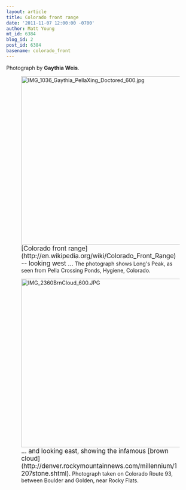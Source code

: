 ```yaml
---
layout: article
title: Colorado front range
date: '2011-11-07 12:00:00 -0700'
author: Matt Young
mt_id: 6384
blog_id: 2
post_id: 6384
basename: colorado_front
---
```

Photograph by **Gaythia Weis**.


<figure>
<img src="http://pandasthumb.org/IMG_1036_Gaythia_PellaXing_Doctored_600.jpg" alt="IMG_1036_Gaythia_PellaXing_Doctored_600.jpg" width="600" height="450" />
<figcaption markdown="span">
<big>[Colorado front range](http://en.wikipedia.org/wiki/Colorado_Front_Range) -- looking west ...</big> The photograph shows Long's Peak, as seen from Pella Crossing Ponds, Hygiene, Colorado.

</figcaption>
</figure>

<figure>
<img src="http://pandasthumb.org/IMG_2360BrnCloud_600.JPG" alt="IMG_2360BrnCloud_600.JPG" width="600" height="450" />
<figcaption markdown="span">
<big>... and looking east, showing the infamous [brown cloud](http://denver.rockymountainnews.com/millennium/1207stone.shtml).</big> Photograph taken on Colorado Route 93, between Boulder and Golden, near Rocky Flats.

</figcaption>
</figure>
